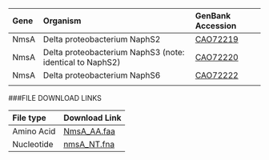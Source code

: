  Gene | Organism | GenBank Accession |
 :--- | :--- | :--- |
| NmsA | Delta proteobacterium NaphS2 | [CAO72219](http://www.ncbi.nlm.nih.gov/protein/CAO72219) |
| NmsA | Delta proteobacterium NaphS3 (note: identical to NaphS2) | [CAO72220](http://www.ncbi.nlm.nih.gov/protein/CAO72220) |
| NmsA | Delta proteobacterium NaphS6 | [CAO72222](http://www.ncbi.nlm.nih.gov/protein/CAO72222) |
| []() | | |

###FILE DOWNLOAD LINKS

 File type | Download Link |
 :--- | :---------- | 
| Amino Acid | [NmsA_AA.faa](amino_acid/NmsA_AA.faa) |
| Nucleotide | [nmsA_NT.fna](nucleotide/nmsA_NT.fna) |


